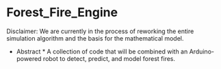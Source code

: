 # Forest_Fire_Engine

Disclaimer: We are currently in the process of reworking the entire simulation algorithm and the basis for the mathematical model. 

* Abstract * 
A collection of code that will be combined with an Arduino-powered robot to detect, predict, and model forest fires.
